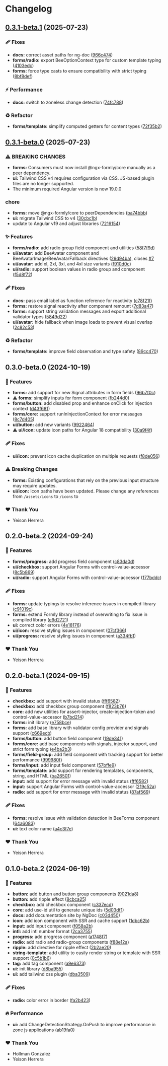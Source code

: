 # Changelog

## [0.3.1-beta.1](https://github.com/flebee/components/compare/v0.3.1-beta.0...v0.3.1-beta.1) (2025-07-23)

### 🩹 Fixes

- **docs:** correct asset paths for ng-doc ([966c474](https://github.com/flebee/components/commit/966c474c66a8ac4ae5da1f2bef5a00a022f9b6c7))
- **forms/radio:** export BeeOptionContext type for custom template typing ([4103edc](https://github.com/flebee/components/commit/4103edc2faa3ad3f5c6e8bdb4f6ebdcbcc0b4dbb))
- **forms:** force type casts to ensure compatibility with strict typing ([8bf8def](https://github.com/flebee/components/commit/8bf8def7662c483dc45537a83ce2f1d47f370ddf))

### ⚡️ Performance

- **docs:** switch to zoneless change detection ([74fc788](https://github.com/flebee/components/commit/74fc788d6c21f7ab8708dfd9bd30a2d30a500fac))

### ♻️ Refactor

- **forms/template:** simplify computed getters for content types ([72f35b2](https://github.com/flebee/components/commit/72f35b2cab968f0b5d8c90d03ee0153690b55026))

## [0.3.1-beta.0](https://github.com/flebee/components/compare/v0.3.0-beta.0...v0.3.1-beta.0) (2025-07-23)

### ⚠ BREAKING CHANGES

- **forms:** Consumers must now install @ngx-formly/core manually as a peer dependency.
- **ui:** Tailwind CSS v4 requires configuration via CSS. JS-based plugin files are no longer supported.
- The minimum required Angular version is now 19.0.0

### chore

- **forms:** move @ngx-formly/core to peerDependencies ([ba74bbb](https://github.com/flebee/components/commit/ba74bbb8712d8f65379c11809d296b193b9bd8a2))
- **ui:** migrate Tailwind CSS to v4 ([30cbc1b](https://github.com/flebee/components/commit/30cbc1b265f8b10baf4a6e6cbe46df98985d57a4))
- update to Angular v19 and adjust libraries ([7216154](https://github.com/flebee/components/commit/7216154c04a370732ea1e06465ae4d1f0fbfc0a3))

### ✨ Features

- **forms/radio:** add radio group field component and utilities ([58f7f9d](https://github.com/flebee/components/commit/58f7f9df7eebc77139a21692a00a6143b5c36cef))
- **ui/avatar:** add BeeAvatar component and BeeAvatarImage/BeeAvatarFallback directives ([29d94ba](https://github.com/flebee/components/commit/29d94ba79acb3ec702ca60daf9d262cda93d1ffd)), closes [#7](https://github.com/flebee/components/issues/7)
- **ui/avatar:** add xl, 2xl, 3xl, and 4xl size variants ([f910d0c](https://github.com/flebee/components/commit/f910d0ce834c2b854d958dca3d9d4d4c92ccd2c5))
- **ui/radio:** support boolean values in radio group and component ([f5d8f72](https://github.com/flebee/components/commit/f5d8f72a1d4408faf5c3c0d0eb80411e852c8850))

### 🩹 Fixes

- **docs:** pass email label as function reference for reactivity ([c78f21f](https://github.com/flebee/components/commit/c78f21ff0d3b0bb9eb63bb896eba9f2c4610acf0))
- **forms:** restore signal reactivity after component remount ([7d83a47](https://github.com/flebee/components/commit/7d83a4727cb1084a8930eb0855cb062d1d62f58c))
- **forms:** support string validation messages and export additional validator types ([5849d22](https://github.com/flebee/components/commit/5849d22e7d15e203c05ade007b0abf31d77b522e))
- **ui/avatar:** hide fallback when image loads to prevent visual overlap ([2c82c53](https://github.com/flebee/components/commit/2c82c53d1c416e8f7edb3b317d3f0b0cfb3b79cc))

### ♻️ Refactor

- **forms/template:** improve field observation and type safety ([89cc470](https://github.com/flebee/components/commit/89cc470efc2c774cea61222e582f029739a425bd))

## 0.3.0-beta.0 (2024-10-19)

### 🚀 Features

- **forms:** add support for new Signal attributes in form fields ([96b7f0c](https://github.com/flebee/components/commit/96b7f0c))
- ⚠️ **forms:** simplify inputs for form component ([fb244d0](https://github.com/flebee/components/commit/fb244d0))
- **forms/button:** add disabled prop and enhance onClick for injection context ([d43f681](https://github.com/flebee/components/commit/d43f681))
- **forms/core:** support runInInjectionContext for error messages ([8c7d405](https://github.com/flebee/components/commit/8c7d405))
- **ui/button:** add new variants ([9922464](https://github.com/flebee/components/commit/9922464))
- ⚠️ **ui/icon:** update icon paths for Angular 18 compatibility ([30a9f4f](https://github.com/flebee/components/commit/30a9f4f))

### 🩹 Fixes

- **ui/icon:** prevent icon cache duplication on multiple requests ([f8de056](https://github.com/flebee/components/commit/f8de056))

### ⚠️ Breaking Changes

- **forms:** Existing configurations that rely on the previous input structure may require updates.
- **ui/icon:** Icon paths have been updated. Please change any references from `/assets/icons` to `/icons` to

### ❤️ Thank You

- Yeison Herrera

## 0.2.0-beta.2 (2024-09-24)

### 🚀 Features

- **forms/progress:** add progress field component ([c83da0d](https://github.com/flebee/components/commit/c83da0d))
- **ui/checkbox:** support Angular Forms with control-value-accessor ([8c5b869](https://github.com/flebee/components/commit/8c5b869))
- **ui/radio:** support Angular Forms with control-value-accessor ([177bddc](https://github.com/flebee/components/commit/177bddc))

### 🩹 Fixes

- **forms:** update typings to resolve inference issues in compiled library ([c91019c](https://github.com/flebee/components/commit/c91019c))
- **forms:** extend Formly library instead of overwriting to fix issue in compiled library ([e9d2721](https://github.com/flebee/components/commit/e9d2721))
- **ui:** correct color errors ([4e18176](https://github.com/flebee/components/commit/4e18176))
- **ui/icon:** resolve styling issues in component ([07cf366](https://github.com/flebee/components/commit/07cf366))
- **ui/progress:** resolve styling issues in component ([a334fb1](https://github.com/flebee/components/commit/a334fb1))

### ❤️ Thank You

- Yeison Herrera

## 0.2.0-beta.1 (2024-09-15)

### 🚀 Features

- **checkbox:** add support with invalid status ([fff6582](https://github.com/flebee/components/commit/fff6582))
- **checkbox:** add checkbox group component ([f823b76](https://github.com/flebee/components/commit/f823b76))
- **core:** add new utilities for assert-injector, create-injection-token and control-value-accessor ([b7bd214](https://github.com/flebee/components/commit/b7bd214))
- **forms:** init library ([e758bce](https://github.com/flebee/components/commit/e758bce))
- **forms:** add base library with validator config provider and signals support ([c669ecb](https://github.com/flebee/components/commit/c669ecb))
- **forms/button:** add button field component ([19de341](https://github.com/flebee/components/commit/19de341))
- **forms/core:** add base components with signals, injector support, and strict form typing ([e4ba2b3](https://github.com/flebee/components/commit/e4ba2b3))
- **forms/field-group:** add field component with tracking support for better performance ([999980f](https://github.com/flebee/components/commit/999980f))
- **forms/input:** add input field component ([57bffe9](https://github.com/flebee/components/commit/57bffe9))
- **forms/template:** add support for rendering templates, components, string, and HTML ([ba26501](https://github.com/flebee/components/commit/ba26501))
- **input:** add support for error message with invalid status ([fff6582](https://github.com/flebee/components/commit/fff6582))
- **input:** support Angular Forms with control-value-accessor ([219c52a](https://github.com/flebee/components/commit/219c52a))
- **radio:** add support for error message with invalid status ([87af569](https://github.com/flebee/components/commit/87af569))

### 🩹 Fixes

- **forms:** resolve issue with validation detection in BeeForms component ([64a6083](https://github.com/flebee/components/commit/64a6083))
- **ui:** text color name ([a4c3f7e](https://github.com/flebee/components/commit/a4c3f7e))

### ❤️ Thank You

- Yeison Herrera

## 0.1.0-beta.2 (2024-06-19)

### 🚀 Features

- **button:** add button and button group components ([9021da8](https://github.com/flebee/components/commit/9021da8))
- **button:** add ripple effect ([8cbca25](https://github.com/flebee/components/commit/8cbca25))
- **checkbox:** add checkbox component ([c337ecd](https://github.com/flebee/components/commit/c337ecd))
- **core:** add use-id util to generate unique ids ([5d03df1](https://github.com/flebee/components/commit/5d03df1))
- **docs:** add documentation site by NgDoc ([c03d450](https://github.com/flebee/components/commit/c03d450))
- **icon:** add icon component with SSR and cache support ([1dbc62b](https://github.com/flebee/components/commit/1dbc62b))
- **input:** add input component ([f058a2b](https://github.com/flebee/components/commit/f058a2b))
- **intl:** add intl number format ([2ca3755](https://github.com/flebee/components/commit/2ca3755))
- **progress:** add progress component ([a1748f7](https://github.com/flebee/components/commit/a1748f7))
- **radio:** add radio and radio-group components ([f88e12a](https://github.com/flebee/components/commit/f88e12a))
- **ripple:** add directive for ripple effect ([2b2ae20](https://github.com/flebee/components/commit/2b2ae20))
- **string-template:** add utility to easily render string or template with SSR support ([0c5b1b6](https://github.com/flebee/components/commit/0c5b1b6))
- **tag:** add tag component ([a9e6373](https://github.com/flebee/components/commit/a9e6373))
- **ui:** init library ([d8ba955](https://github.com/flebee/components/commit/d8ba955))
- **ui:** add tailwind css plugin ([dba3509](https://github.com/flebee/components/commit/dba3509))

### 🩹 Fixes

- **radio:** color error in border ([fa2b423](https://github.com/flebee/components/commit/fa2b423))

### 🔥 Performance

- **ui:** add ChangeDetectionStrategy.OnPush to improve performance in zone js applications ([ab19fa0](https://github.com/flebee/components/commit/ab19fa0))

### ❤️ Thank You

- Hollman Gonzalez
- Yeison Herrera
